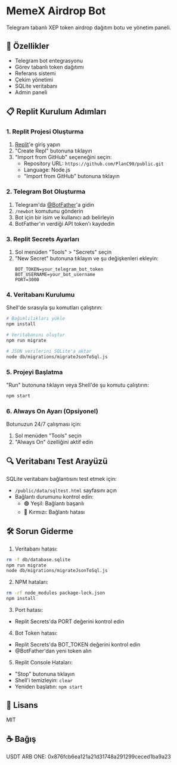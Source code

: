 # MemeX Airdrop Bot

Telegram tabanlı XEP token airdrop dağıtım botu ve yönetim paneli.

## 🚀 Özellikler

- Telegram bot entegrasyonu
- Görev tabanlı token dağıtımı  
- Referans sistemi
- Çekim yönetimi
- SQLite veritabanı
- Admin paneli

## 📋 Replit Kurulum Adımları

### 1. Replit Projesi Oluşturma

1. [Replit](https://replit.com)'e giriş yapın
2. "Create Repl" butonuna tıklayın
3. "Import from GitHub" seçeneğini seçin:
   - Repository URL: `https://github.com/PlanC90/public.git`
   - Language: Node.js
   - "Import from GitHub" butonuna tıklayın

### 2. Telegram Bot Oluşturma

1. Telegram'da [@BotFather](https://t.me/BotFather)'a gidin
2. `/newbot` komutunu gönderin
3. Bot için bir isim ve kullanıcı adı belirleyin
4. BotFather'ın verdiği API token'ı kaydedin

### 3. Replit Secrets Ayarları

1. Sol menüden "Tools" > "Secrets" seçin
2. "New Secret" butonuna tıklayın ve şu değişkenleri ekleyin:
   ```
   BOT_TOKEN=your_telegram_bot_token
   BOT_USERNAME=your_bot_username
   PORT=3000
   ```

### 4. Veritabanı Kurulumu

Shell'de sırasıyla şu komutları çalıştırın:

```bash
# Bağımlılıkları yükle
npm install

# Veritabanını oluştur
npm run migrate

# JSON verilerini SQLite'a aktar
node db/migrations/migrateJsonToSql.js
```

### 5. Projeyi Başlatma

"Run" butonuna tıklayın veya Shell'de şu komutu çalıştırın:
```bash
npm start
```

### 6. Always On Ayarı (Opsiyonel)

Botunuzun 24/7 çalışması için:
1. Sol menüden "Tools" seçin
2. "Always On" özelliğini aktif edin

## 🔍 Veritabanı Test Arayüzü

SQLite veritabanı bağlantısını test etmek için:
- `/public/data/sqltest.html` sayfasını açın
- Bağlantı durumunu kontrol edin:
  - 🟢 Yeşil: Bağlantı başarılı
  - 🔴 Kırmızı: Bağlantı hatası

## 🛠️ Sorun Giderme

1. Veritabanı hatası:
```bash
rm -f db/database.sqlite
npm run migrate
node db/migrations/migrateJsonToSql.js
```

2. NPM hataları:
```bash
rm -rf node_modules package-lock.json
npm install
```

3. Port hatası:
- Replit Secrets'da PORT değerini kontrol edin

4. Bot Token hatası:
- Replit Secrets'da BOT_TOKEN değerini kontrol edin
- @BotFather'dan yeni token alın

5. Replit Console Hataları:
- "Stop" butonuna tıklayın
- Shell'i temizleyin: `clear`
- Yeniden başlatın: `npm start`

## 📝 Lisans

MIT

## ☕ Bağış

USDT ARB ONE: 0x876fcb6ea121a21d31748a291299ceced1ba9a23
